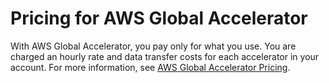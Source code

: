 # Pricing for AWS Global Accelerator<a name="introduction-pricing"></a>

With AWS Global Accelerator, you pay only for what you use\. You are charged an hourly rate and data transfer costs for each accelerator in your account\. For more information, see [ AWS Global Accelerator Pricing](https://aws.amazon.com/global-accelerator/pricing)\.